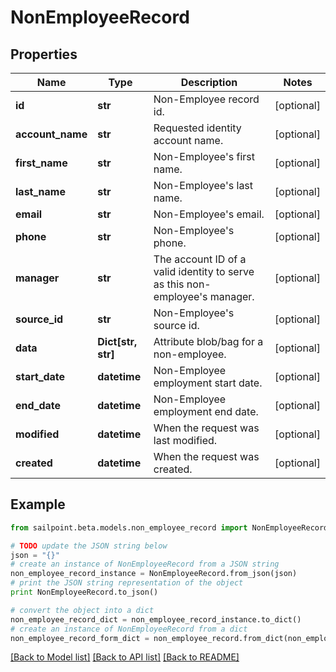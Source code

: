 # NonEmployeeRecord


## Properties
Name | Type | Description | Notes
------------ | ------------- | ------------- | -------------
**id** | **str** | Non-Employee record id. | [optional] 
**account_name** | **str** | Requested identity account name. | [optional] 
**first_name** | **str** | Non-Employee&#39;s first name. | [optional] 
**last_name** | **str** | Non-Employee&#39;s last name. | [optional] 
**email** | **str** | Non-Employee&#39;s email. | [optional] 
**phone** | **str** | Non-Employee&#39;s phone. | [optional] 
**manager** | **str** | The account ID of a valid identity to serve as this non-employee&#39;s manager. | [optional] 
**source_id** | **str** | Non-Employee&#39;s source id. | [optional] 
**data** | **Dict[str, str]** | Attribute blob/bag for a non-employee. | [optional] 
**start_date** | **datetime** | Non-Employee employment start date. | [optional] 
**end_date** | **datetime** | Non-Employee employment end date. | [optional] 
**modified** | **datetime** | When the request was last modified. | [optional] 
**created** | **datetime** | When the request was created. | [optional] 

## Example

```python
from sailpoint.beta.models.non_employee_record import NonEmployeeRecord

# TODO update the JSON string below
json = "{}"
# create an instance of NonEmployeeRecord from a JSON string
non_employee_record_instance = NonEmployeeRecord.from_json(json)
# print the JSON string representation of the object
print NonEmployeeRecord.to_json()

# convert the object into a dict
non_employee_record_dict = non_employee_record_instance.to_dict()
# create an instance of NonEmployeeRecord from a dict
non_employee_record_form_dict = non_employee_record.from_dict(non_employee_record_dict)
```
[[Back to Model list]](../README.md#documentation-for-models) [[Back to API list]](../README.md#documentation-for-api-endpoints) [[Back to README]](../README.md)


